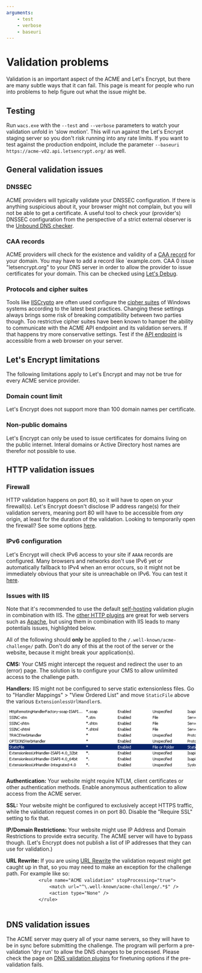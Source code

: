 ```yaml
---
arguments:
    - test
    - verbose
    - baseuri
---
```

# Validation problems
Validation is an important aspect of the ACME and Let's Encrypt, but there are many subtle ways 
that it can fail. This page is meant for people who run into problems to help figure out what 
the issue might be.

## Testing 
Run `wacs.exe` with the `‑‑test` and `‑‑verbose` parameters to watch your validation unfold in 
'slow motion'. This will run against the Let's Encrypt staging server so you don't risk 
running into any rate limits. If you want to test against the production endpoint, include the
parameter `‑‑baseuri https://acme-v02.api.letsencrypt.org/` as well.

## General validation issues

### DNSSEC
ACME providers will typically validate your DNSSEC configuration. If there is anything suspicious 
about it, your browser might not complain, but you will not be able to get a certificate. A useful 
tool to check your (provider's) DNSSEC configuration from the perspective of a strict external
observer is the [Unbound DNS checker](https://unboundtest.com/).

### CAA records
ACME providers will check for the existence and validity of a 
[CAA record](https://support.dnsimple.com/articles/caa-record/) for your domain. You may have to add
a record like `example.com. CAA 0 issue "letsencrypt.org" to your DNS server in order to allow the
provider to issue certificates for your domain. This can be checked using 
[Let's Debug](https://letsdebug.net/).

### Protocols and cipher suites
Tools like [IISCrypto](https://www.nartac.com/Products/IISCrypto) are often used configure the 
[cipher suites](http://letsencrypt.readthedocs.io/en/latest/ciphers.html) of Windows systems 
according to the latest best practices. Changing these settings always brings some risk of 
breaking compatibility between two parties though. Too restrictive cipher suites have been known 
to hamper the ability to communicate with the ACME API endpoint and its validation servers. If 
that happens try more conservative settings. Test if the 
[API endpoint](https://acme-v02.api.letsencrypt.org) is accessible from a web browser on 
your server.

## Let's Encrypt limitations
The following limitations apply to Let's Encrypt and may not be true for every ACME 
service provider.

### Domain count limit
Let's Encrypt does not support more than 100 domain names per certificate.

### Non-public domains
Let's Encrypt can only be used to issue certificates for domains living on the
public internet. Interal domains or Active Directory host names are therefor not
possible to use.

## HTTP validation issues

### Firewall
HTTP validation happens on port 80, so it will have to open on your firewall(s). Let's Encrypt 
doesn't disclose IP address range(s) for their validation servers, meaning port 80 will have 
to be accessible from *any* origin, at least for the duration of the validation. Looking to temporarily open the firewall? See some options [here](/reference/plugins/validation/http/).

### IPv6 configuration 
Let's Encrypt will check IPv6 access to your site if `AAAA` records are configured. Many browsers
and networks don't use IPv6 yet or automatically fallback to IPv4 when an error occurs, so 
it might not be immediately obvious that your site is unreachable on IPv6. You can test 
it [here](http://ipv6-test.com/validate.php).

### Issues with IIS
Note that it's recommended to use the default [self-hosting](/reference/plugins/validation/http/selfhosting) validation plugin in combination with IIS. The [other HTTP plugins](/reference/plugins/validation/http/) are great for web servers such as [Apache](/manual/advanced-use/examples/apache), but using them in combination with IIS leads to many potentials issues, highlighted below.

<div class="callout-block callout-block-warning pb-1 mt-3">
    <div class="content">
        <div class="callout-block callout-block-danger pb-1 mt-3">
            <div class="content">
                <p>All of the following should <strong>only</strong> be applied to the <code>/.well-known/acme-challenge/</code> path. Don't do any of this at the root of the server or the website, because it might break your application(s).</p>
            </div>
        </div>
        <p>
        <strong>CMS:</strong>
        Your CMS might intercept the request and redirect the user to an (error) page. The solution 
        is to configure your CMS to allow unlimited access to the challenge path.
        </p>
        <p>
        <strong>Handlers:</strong>
        IIS might not be configured to serve static extensionless files. Go to "Handler Mappings" > "View Ordered List" and move <code>StaticFile</code> above the various <code>ExtensionlessUrlHandler</code>s.</p>
        <p><img src="/assets/staticfile.png" /></p>
        <p><strong>Authentication:</strong>
        Your website might require NTLM, client certificates or other authentication methods. Enable anonymous authentication to allow access from the ACME server.</p>
        <p><strong>SSL:</strong>
        Your website might be configured to exclusively accept HTTPS traffic, while the validation request comes in on port 80. Disable the "Require SSL" setting to fix that.</p>
        <p><strong>IP/Domain Restrictions:</strong>
        Your website might use IP Address and Domain Restrictions to provide extra security. 
        The ACME server will have to bypass though. (Let's Encrypt does not publish a list of 
        IP addresses that they can use for validation.)
        </p>
        <p>
        <strong>URL Rewrite:</strong>
        If you are using <a href="https://www.iis.net/downloads/microsoft/url-rewrite">URL Rewrite</a> 
        the validation request might get caught up in that, so you may need to make an exception for 
        the challenge path. For example like so: <code>
            &lt;rule name=&quot;ACME validation&quot; stopProcessing=&quot;true&quot;&gt;
                &lt;match url=&quot;^\.well-known/acme-challenge/.*$&quot; /&gt;
                &lt;action type=&quot;None&quot; /&gt;
            &lt;/rule&gt;
        </code>
        </p>
    </div>
</div>

## DNS validation issues
The ACME server may query all of your name servers, so they will have to be in sync before submitting the challenge. The program will perform a pre-validation
'dry run' to allow the DNS changes to be processed. Please check the page on [DNS validation plugins](/reference/plugins/validation/http/) for finetuning options if the pre-validation fails.